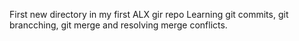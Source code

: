 First new directory in my first ALX gir repo
Learning git commits, git brancching, git merge and resolving merge conflicts.
